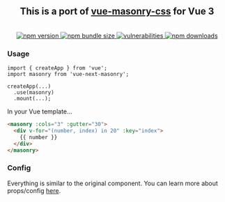 <center>
<h2>This is a port of <a href="https://github.com/paulcollett/vue-masonry-css">vue-masonry-css</a> for Vue 3</h2>
<br/>
<a href="https://npmjs.org/package/vue-next-masonry">
	<img src="https://img.shields.io/npm/v/vue-next-masonry.svg?style=for-the-badge"  alt="npm version">
    <img alt="npm bundle size" src="https://img.shields.io/bundlephobia/min/vue-next-masonry?style=for-the-badge">
	<img src="https://img.shields.io/snyk/vulnerabilities/npm/vue-next-masonry?style=for-the-badge" alt="vulnerabilities">
	<img src="https://img.shields.io/npm/dm/vue-next-masonry?style=for-the-badge" alt="npm downloads">
</a>
</center>

### Usage

```TS
import { createApp } from 'vue';
import masonry from 'vue-next-masonry';

createApp(...)
  .use(masonry)
  .mount(...);

```

In your Vue template...

```HTML
<masonry :cols="3" :gutter="30">
  <div v-for="(number, index) in 20" :key="index">
    {{ number }}
  </div>
</masonry>
```

### Config

Everything is similar to the original component. You can learn more about props/config [here](https://github.com/paulcollett/vue-masonry-css).

